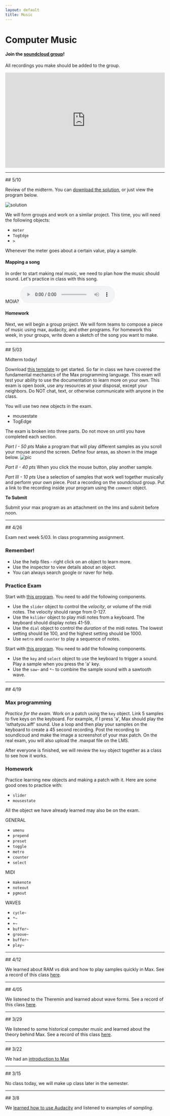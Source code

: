 ```yaml
---
layout: default
title: Music
---
```


# Computer Music

#### Join the [soundcloud group](https://soundcloud.com/groups/ggu-computer-music)!

All recordings you make should be added to the group.

<iframe width="100%" height="300" scrolling="no" frameborder="no" src="https://w.soundcloud.com/player/?url=https%3A//api.soundcloud.com/groups/253205&amp;color=0066cc&amp;auto_play=false&amp;hide_related=false&amp;show_comments=true&amp;show_user=true&amp;show_reposts=false"></iframe>

<hr>
## 5/10

Review of the midterm. You can [download the solution](/ggu/music/samples/midtermSolution.maxpat), or just view the program below.

![solution](imgs/midterm_soln.PNG)

We will form groups and work on a similar project. This time, you will need the following objects:

- ```meter```
- ```TogEdge```
- ```>```

Whenever the meter goes about a certain value, play a sample.

#### Mapping a song

In order to start making real music, we need to plan how the music should sound. Let's practice in class with this song.
<p>
MOIA?
<audio controls>
  <source src="/ggu/music/samples/MAMAMOO.mp3" type="audio/mpeg">
Your browser does not support the audio element.
</audio></p>

#### Homework
Next, we will begin a group project. We will form teams to compose a piece of music using max, audacity, and other programs. For homework this week, in your groups, write down a sketch of the song you want to make.

<hr>
## 5/03

Midterm today!

Download [this template](/ggu/music/midterm.maxpat) to get started.
So far in class we have covered the fundamental mechanics of the Max programming language.
This exam will test your ability to use the documentation to learn more on your own.
This exam is open book, use any resources at your disposal, except your neighbors.
Do NOT chat, text, or otherwise communicate with anyone in the class.

You will use two new objects in the exam.

- mousestate
- TogEdge

The exam is broken into three parts. Do not move on until you have completed each section.

*Part I - 50 pts*
Make a program that will play different samples as you scroll your mouse around the screen.
Define four areas, as shown in the image below.
![pic](imgs/exam_example.png)


*Part II - 40 pts*
When you click the mouse button, play another sample.

*Part III - 10 pts*
Use a selection of samples that work well together musically and perform your own piece. Post a recording on the soundcloud group. Put a link to the recording inside your program using the ```comment``` object.

**To Submit**

Submit your max program as an attachment on the lms and submit before noon.

<hr>
## 4/26

Exam next week 5/03. In class programming assignment.

### Remember!

- Use the help files - right click on an object to learn more.
- Use the inspector to view details about an object.
- You can always search google or naver for help.

### Practice Exam


Start with [this program](/ggu/music/samples/simpleMax.maxpat). You need to add the following components.

- Use the ```slider``` object to control the *velocity*, or volume of the midi notes. The velocity should range from 0-127.
- Use the ```kslider``` object to play midi notes from a keyboard. The keyboard should display notes 41-59.
- Use the ```dial``` object to control the *duration* of the midi notes. The lowest setting should be 100, and the highest setting should be 1000.
- Use ```metro``` and ```counter``` to play a sequence of notes.


Start with [this program](/ggu/music/samples/simpleMSP.maxpat). You need to add the following components.

- Use the ```key``` and ```select``` object to use the keyboard to trigger a sound. Play a sample when you press the 'a' key.
- Use the ```saw~``` and ```*~``` to combine the sample sound with a sawtooth wave.

<hr>
## 4/19

### Max programming

*Practice for the exam.* Work on a patch using the ```key``` object.
Link 5 samples to five keys on the keyboard.
For example, if I press 'a', Max should play the 'isthatyou.aiff' sound.
Use a loop and then play your samples on the keyboard to create a 45 second recording.
Post the recording to soundlcoud and make the image a screenshot of your max patch.
On the real exam, you will also upload the .maxpat file on the LMS.

After everyone is finished, we will review the ```key``` object together as a class to see how it works.

### Homework
Practice learning new objects and making a patch with it.
Here are some good ones to practice with:

- ```slider```
- ```mousestate```

All the object we have already learned may also be on the exam.

GENERAL

- ```umenu```
- ```prepend```
- ```preset```
- ```toggle```
- ```metro```
- ```counter```
- ```select```

MIDI

- ```makenote```
- ```noteout```
- ```pgmout```

WAVES

- ```cycle~```
- ```*~```
- ```+~```
- ```buffer~```
- ```groove~```
- ```buffer~```
- ```play~```


<hr>
## 4/12

We learned about RAM vs disk and how to play samples quickly in Max.
See a record of this class [here](/ggu/music/samples/4_12).

<hr>
## 4/05

We listened to the Theremin and learned about wave forms.
See a record of this class [here](/ggu/music/4_05).

<hr>
## 3/29

We listened to some historical computer music and learned about the theory behind Max.
See a record of this class [here](/ggu/music/3_29).

<hr>
## 3/22

We had an [introduction to Max](/ggu/music/intro_to_max)

<hr>
## 3/15

No class today, we will make up class later in the semester.

<hr>
## 3/8

We [learned how to use Audacity](/ggu/music/intro_to_aud) and listened to examples of *sampling*.
